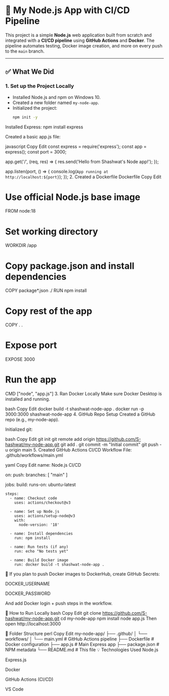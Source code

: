 # 🚀 My Node.js App with CI/CD Pipeline

This project is a simple **Node.js** web application built from scratch and integrated with a **CI/CD pipeline** using **GitHub Actions** and **Docker**. The pipeline automates testing, Docker image creation, and more on every push to the `main` branch.

---

## ✅ What We Did

### 1. Set up the Project Locally
- Installed Node.js and npm on Windows 10.
- Created a new folder named `my-node-app`.
- Initialized the project:
  ```bash
  npm init -y


Installed Express:
npm install express

Created a basic app.js file:

javascript
Copy
Edit
const express = require('express');
const app = express();
const port = 3000;

app.get('/', (req, res) => {
  res.send('Hello from Shashwat\'s Node app!');
});

app.listen(port, () => {
  console.log(`App running at http://localhost:${port}`);
});
2. Created a Dockerfile
Dockerfile
Copy
Edit
# Use official Node.js base image
FROM node:18

# Set working directory
WORKDIR /app

# Copy package.json and install dependencies
COPY package*.json ./
RUN npm install

# Copy rest of the app
COPY . .

# Expose port
EXPOSE 3000

# Run the app
CMD ["node", "app.js"]
3. Ran Docker Locally
Make sure Docker Desktop is installed and running.

bash
Copy
Edit
docker build -t shashwat-node-app .
docker run -p 3000:3000 shashwat-node-app
4. GitHub Repo Setup
Created a GitHub repo (e.g., my-node-app).

Initialized git:

bash
Copy
Edit
git init
git remote add origin https://github.com/S-hashwat/my-node-app.git
git add .
git commit -m "Initial commit"
git push -u origin main
5. Created GitHub Actions CI/CD Workflow
File: .github/workflows/main.yml

yaml
Copy
Edit
name: Node.js CI/CD

on:
  push:
    branches: [ "main" ]

jobs:
  build:
    runs-on: ubuntu-latest

    steps:
      - name: Checkout code
        uses: actions/checkout@v3

      - name: Set up Node.js
        uses: actions/setup-node@v3
        with:
          node-version: '18'

      - name: Install dependencies
        run: npm install

      - name: Run tests (if any)
        run: echo "No tests yet"

      - name: Build Docker image
        run: docker build -t shashwat-node-app .
🔐 If you plan to push Docker images to DockerHub, create GitHub Secrets:

DOCKER_USERNAME

DOCKER_PASSWORD

And add Docker login + push steps in the workflow.

🧪 How to Run Locally
bash
Copy
Edit
git clone https://github.com/S-hashwat/my-node-app.git
cd my-node-app
npm install
node app.js
Then open http://localhost:3000

📁 Folder Structure
perl
Copy
Edit
my-node-app/
├── .github/
│   └── workflows/
│       └── main.yml         # GitHub Actions pipeline
├── Dockerfile               # Docker configuration
├── app.js                   # Main Express app
├── package.json             # NPM metadata
└── README.md                # This file
💡 Technologies Used
Node.js

Express.js

Docker

GitHub Actions (CI/CD)

VS Code